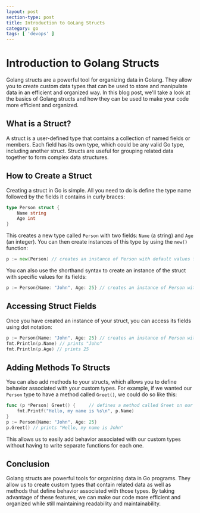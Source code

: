 ```yaml
---
layout: post
section-type: post
title: Introduction to GoLang Structs
category: go
tags: [ 'devops' ]
---
```


# Introduction to Golang Structs

Golang structs are a powerful tool for organizing data in Golang. They allow you to create custom data types that can be used to store and manipulate data in an efficient and organized way. In this blog post, we'll take a look at the basics of Golang structs and how they can be used to make your code more efficient and organized. 

## What is a Struct? 

A struct is a user-defined type that contains a collection of named fields or members. Each field has its own type, which could be any valid Go type, including another struct. Structs are useful for grouping related data together to form complex data structures. 

## How to Create a Struct 

Creating a struct in Go is simple. All you need to do is define the type name followed by the fields it contains in curly braces: 
```go 
type Person struct { 
    Name string 
    Age int 
} 
```  
This creates a new type called `Person` with two fields: `Name` (a string) and `Age` (an integer). You can then create instances of this type by using the `new()` function: 
```go 
p := new(Person) // creates an instance of Person with default values for its fields  
```  

 You can also use the shorthand syntax to create an instance of the struct with specific values for its fields:  
 ```go  
 p := Person{Name: "John", Age: 25} // creates an instance of Person with Name set to "John" and Age set to 25  
 ```  
 ## Accessing Struct Fields

 Once you have created an instance of your struct, you can access its fields using dot notation:  

 ```go  
 p := Person{Name: "John", Age: 25} // creates an instance of Person with Name set to "John" and Age set to 25  
 fmt.Println(p.Name) // prints "John"  
 fmt.Println(p.Age) // prints 25  
 ```   

 ## Adding Methods To Structs

You can also add methods to your structs, which allows you to define behavior associated with your custom types. For example, if we wanted our `Person` type to have a method called `Greet()`, we could do so like this:   

```go   
func (p *Person) Greet() {     // defines a method called Greet on our Person type
    fmt.Printf("Hello, my name is %s\n", p.Name) 
}
p := Person{Name: "John", Age: 25} 
p.Greet() // prints "Hello, my name is John"
```
This allows us to easily add behavior associated with our custom types without having to write separate functions for each one.
## Conclusion
Golang structs are powerful tools for organizing data in Go programs. They allow us to create custom types that contain related data as well as methods that define behavior associated with those types. By taking advantage of these features, we can make our code more efficient and organized while still maintaining readability and maintainability.
